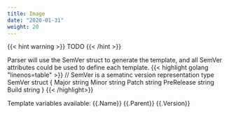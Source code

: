 ```yaml
---
title: Image
date: "2020-01-31"
weight: 20
---
```


{{< hint warning >}}
TODO
{{< /hint >}}

Parser will use the SemVer struct to generate the template, and all SemVer attributes could be used to define each template.
{{< highlight golang "linenos=table" >}}
   // SemVer is a sematinc version representation
   type SemVer struct {
   	Major      string
   	Minor      string
   	Patch      string
   	PreRelease string
   	Build      string
   }
{{< /highlight>}}

Template variables available:
{{.Name}}
{{.Parent}}
{{.Version}}